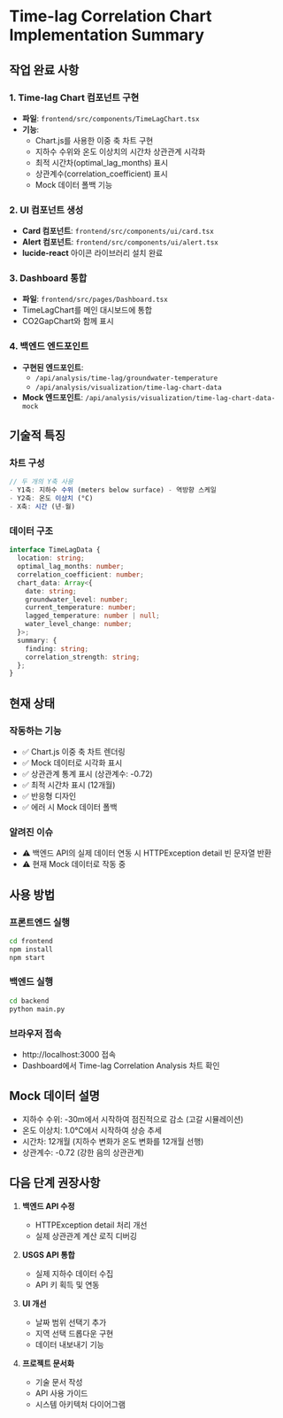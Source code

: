 # Time-lag Correlation Chart Implementation Summary

## 작업 완료 사항

### 1. Time-lag Chart 컴포넌트 구현
- **파일**: `frontend/src/components/TimeLagChart.tsx`
- **기능**:
  - Chart.js를 사용한 이중 축 차트 구현
  - 지하수 수위와 온도 이상치의 시간차 상관관계 시각화
  - 최적 시간차(optimal_lag_months) 표시
  - 상관계수(correlation_coefficient) 표시
  - Mock 데이터 폴백 기능

### 2. UI 컴포넌트 생성
- **Card 컴포넌트**: `frontend/src/components/ui/card.tsx`
- **Alert 컴포넌트**: `frontend/src/components/ui/alert.tsx`
- **lucide-react** 아이콘 라이브러리 설치 완료

### 3. Dashboard 통합
- **파일**: `frontend/src/pages/Dashboard.tsx`
- TimeLagChart를 메인 대시보드에 통합
- CO2GapChart와 함께 표시

### 4. 백엔드 엔드포인트
- **구현된 엔드포인트**:
  - `/api/analysis/time-lag/groundwater-temperature`
  - `/api/analysis/visualization/time-lag-chart-data`
- **Mock 엔드포인트**: `/api/analysis/visualization/time-lag-chart-data-mock`

## 기술적 특징

### 차트 구성
```javascript
// 두 개의 Y축 사용
- Y1축: 지하수 수위 (meters below surface) - 역방향 스케일
- Y2축: 온도 이상치 (°C)
- X축: 시간 (년-월)
```

### 데이터 구조
```typescript
interface TimeLagData {
  location: string;
  optimal_lag_months: number;
  correlation_coefficient: number;
  chart_data: Array<{
    date: string;
    groundwater_level: number;
    current_temperature: number;
    lagged_temperature: number | null;
    water_level_change: number;
  }>;
  summary: {
    finding: string;
    correlation_strength: string;
  };
}
```

## 현재 상태

### 작동하는 기능
- ✅ Chart.js 이중 축 차트 렌더링
- ✅ Mock 데이터로 시각화 표시
- ✅ 상관관계 통계 표시 (상관계수: -0.72)
- ✅ 최적 시간차 표시 (12개월)
- ✅ 반응형 디자인
- ✅ 에러 시 Mock 데이터 폴백

### 알려진 이슈
- ⚠️ 백엔드 API의 실제 데이터 연동 시 HTTPException detail 빈 문자열 반환
- ⚠️ 현재 Mock 데이터로 작동 중

## 사용 방법

### 프론트엔드 실행
```bash
cd frontend
npm install
npm start
```

### 백엔드 실행
```bash
cd backend
python main.py
```

### 브라우저 접속
- http://localhost:3000 접속
- Dashboard에서 Time-lag Correlation Analysis 차트 확인

## Mock 데이터 설명
- 지하수 수위: -30m에서 시작하여 점진적으로 감소 (고갈 시뮬레이션)
- 온도 이상치: 1.0°C에서 시작하여 상승 추세
- 시간차: 12개월 (지하수 변화가 온도 변화를 12개월 선행)
- 상관계수: -0.72 (강한 음의 상관관계)

## 다음 단계 권장사항

1. **백엔드 API 수정**
   - HTTPException detail 처리 개선
   - 실제 상관관계 계산 로직 디버깅

2. **USGS API 통합**
   - 실제 지하수 데이터 수집
   - API 키 획득 및 연동

3. **UI 개선**
   - 날짜 범위 선택기 추가
   - 지역 선택 드롭다운 구현
   - 데이터 내보내기 기능

4. **프로젝트 문서화**
   - 기술 문서 작성
   - API 사용 가이드
   - 시스템 아키텍처 다이어그램